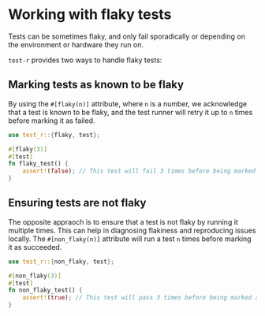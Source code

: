 # Working with flaky tests

Tests can be sometimes flaky, and only fail sporadically or depending on the environment or hardware they run on.

`test-r` provides two ways to handle flaky tests:

## Marking tests as known to be flaky
By using the `#[flaky(n)]` attribute, where `n` is a number, we acknowledge that a test is known to be flaky, and the test runner will retry it up to `n` times before marking it as failed.

```rust
use test_r::{flaky, test};

#[flaky(3)]
#[test]
fn flaky_test() {
    assert!(false); // This test will fail 3 times before being marked as failed
}
```

## Ensuring tests are not flaky

The opposite appraoch is to ensure that a test is not flaky by running it multiple times. This can help in diagnosing flakiness and reproducing issues locally. The `#[non_flaky(n)]` attribute will run a test `n` times before marking it as succeeded.

```rust
use test_r::{non_flaky, test};

#[non_flaky(3)]
#[test]
fn non_flaky_test() {
    assert!(true); // This test will pass 3 times before being marked as succeeded
}
```
